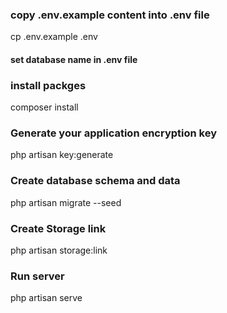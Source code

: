 
### copy .env.example content into .env file 

cp .env.example .env 
#### set database name in .env file 

### install packges 

composer install 

### Generate your application encryption key 

php artisan key:generate

### Create database schema and data

php artisan migrate --seed

### Create Storage link 

php artisan storage:link

### Run server 

php artisan serve






